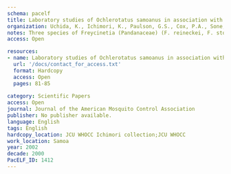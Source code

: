 ```yaml
---
schema: pacelf
title: Laboratory studies of Ochlerotatus samoanus in association with leaf axils of Freycinetia (Pandanaceae) in Samoa
organization: Uchida, K., Ichimori, K., Paulson, G.S., Cox, P.A., Sone, F., Samarawickrema, W.A.
notes: Three species of Freycinetia (Pandanaceae) (F. reineckei, F. storkii, and F. hombronii) were tested for oviposition preference of Ochlerotatus samoanus, a vector of filariasis in Samoa. Laboratory tests indicated that F. reineckei was preferred by this mosquito for oviposition. Eggs were preferentially deposited on a peeled or a moist dried leaf. The percentage hatch was highest when eggs were kept moist for longer than 4 days before submersion. Hatching was complete in less than 6 h. These studies allowed us to successfully rear Oc. samoanus in the laboratory, facilitating future studies on the biology and control of this important vector.
access: Open

resources:
- name: Laboratory studies of Ochlerotatus samoanus in association with leaf axils of Freycinetia (Pandanaceae) in Samoa
  url: '/docs/contact_for_access.txt'
  format: Hardcopy
  access: Open
  pages: 81-85
 
category: Scientific Papers
access: Open
journal: Journal of the American Mosquito Control Association
publisher: No publisher available. 
language: English 
tags: English 
hardcopy_location: JCU WHOCC Ichimori collection;JCU WHOCC
work_location: Samoa
year: 2002
decade: 2000
PacELF_ID: 1412
---
```

